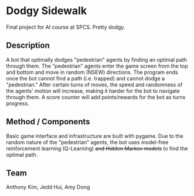 # Dodgy Sidewalk
Final project for AI course at SPCS.
Pretty dodgy.

## Description
A bot that optimally dodges "pedestrian" agents by finding an optimal path through them. The "pedestrian" agents
enter the game screen from the top and bottom and move in random (NSEW) directions. The program ends once the bot
cannot find a path (i.e. trapped) and cannot dodge a "pedestrian." After certain turns of moves, the speed and randomness
of the agents' motion will increase, making it harder for the bot to navigate through them. A score counter will add points/rewards
for the bot as turns progress.

## Method / Components
Basic game interface and infrastructure are built with pygame.
Due to the random nature of the "pedestrian" agents, the bot uses model-free reinforcement learning (Q-Learning) ~~and Hidden Markov models~~
to find the optimal path.

## Team
Anthony Kim, Jedd Hui, Amy Dong
